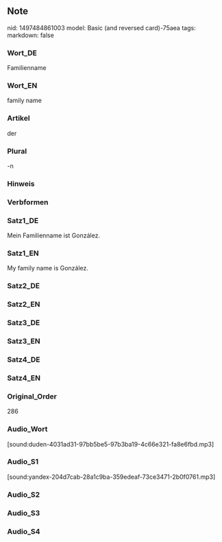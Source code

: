 ## Note
nid: 1497484861003
model: Basic (and reversed card)-75aea
tags: 
markdown: false

### Wort_DE
Familienname

### Wort_EN
family name

### Artikel
der

### Plural
-n

### Hinweis


### Verbformen


### Satz1_DE
Mein Familienname ist González.

### Satz1_EN
My family name is González.

### Satz2_DE


### Satz2_EN


### Satz3_DE


### Satz3_EN


### Satz4_DE


### Satz4_EN


### Original_Order
286

### Audio_Wort
[sound:duden-4031ad31-97bb5be5-97b3ba19-4c66e321-fa8e6fbd.mp3]

### Audio_S1
[sound:yandex-204d7cab-28a1c9ba-359edeaf-73ce3471-2b0f0761.mp3]

### Audio_S2


### Audio_S3


### Audio_S4

